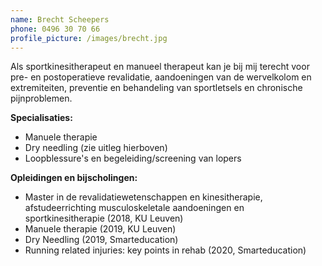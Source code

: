 ```yaml
---
name: Brecht Scheepers
phone: 0496 30 70 66
profile_picture: /images/brecht.jpg
---
```

Als sportkinesitherapeut en manueel therapeut kan je bij mij terecht voor pre- en postoperatieve revalidatie, aandoeningen van de wervelkolom en extremiteiten, preventie en behandeling van sportletsels en chronische pijnproblemen.

**Specialisaties:**

* Manuele therapie
* Dry needling (zie uitleg hierboven)
* Loopblessure's en begeleiding/screening van lopers 

**Opleidingen en bijscholingen:**

* Master in de revalidatiewetenschappen en kinesitherapie, afstudeerrichting musculoskeletale aandoeningen en sportkinesitherapie (2018, KU Leuven)
* Manuele therapie (2019, KU Leuven)
* Dry Needling (2019, Smarteducation)
* Running related injuries: key points in rehab (2020, Smarteducation)